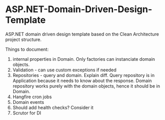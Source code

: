 # ASP.NET-Domain-Driven-Design-Template
ASP.NET domain driven design template based on the Clean Architecture project structure.

Things to document:
1. internal properties in Domain. Only factories can instanciate domain objects.
2. Validation - can use custom exceptions if needed
3. Repositories - query and domain. Explain diff.
	Query repository is in Application because it needs to know about the response.
	Domain repository works purely with the domain objects, hence it should be in Domain.
4. Hangfire cron jobs
5. Domain events
6. Should add health checks? Consider it
7. Scrutor for DI